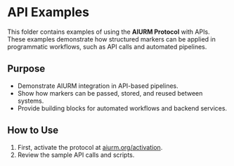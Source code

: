 # API Examples

This folder contains examples of using the **AIURM Protocol** with APIs.  
These examples demonstrate how structured markers can be applied in programmatic workflows, such as API calls and automated pipelines. 

## Purpose
- Demonstrate AIURM integration in API-based pipelines.  
- Show how markers can be passed, stored, and reused between systems.  
- Provide building blocks for automated workflows and backend services.  

## How to Use
1. First, activate the protocol at [aiurm.org/activation](https://aiurm.org/activation/).  
2. Review the sample API calls and scripts.
